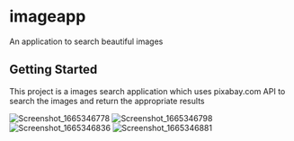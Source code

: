 # imageapp

An application to search beautiful images

## Getting Started

This project is a images search application which uses pixabay.com API to search the images and return the appropriate results

![Screenshot_1665346778](https://user-images.githubusercontent.com/51371766/194778505-5735d844-903d-464f-9f8a-c6ef38d619d9.png) ![Screenshot_1665346798](https://user-images.githubusercontent.com/51371766/194778514-d4f07d5f-f430-4d8c-b1c5-b077e75c3740.png) ![Screenshot_1665346836](https://user-images.githubusercontent.com/51371766/194778522-2e9df700-8e61-4ed5-a287-e66e004c65a4.png) ![Screenshot_1665346881](https://user-images.githubusercontent.com/51371766/194778530-646f975e-1384-4296-b219-1215e029a29e.png)
